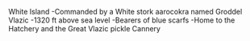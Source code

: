 White Island
-Commanded by a White stork aarocokra named Groddel Vlazic
-1320 ft above sea level
-Bearers of blue scarfs
-Home to the Hatchery and the Great Vlazic pickle Cannery  